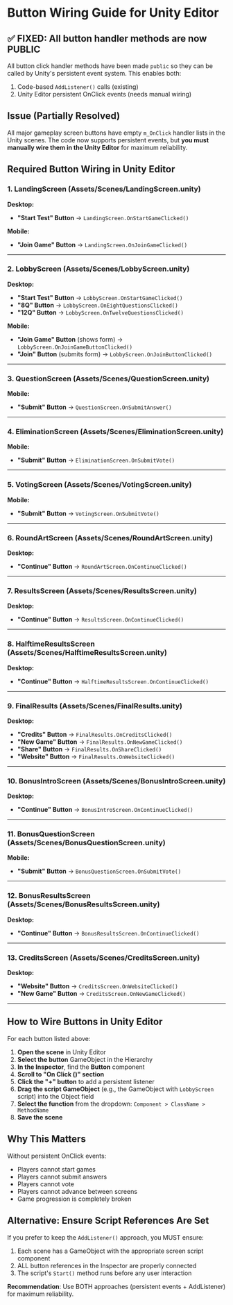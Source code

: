 # Button Wiring Guide for Unity Editor

## ✅ FIXED: All button handler methods are now PUBLIC

All button click handler methods have been made `public` so they can be called by Unity's persistent event system. This enables both:
1. Code-based `AddListener()` calls (existing)
2. Unity Editor persistent OnClick events (needs manual wiring)

## Issue (Partially Resolved)
All major gameplay screen buttons have empty `m_OnClick` handler lists in the Unity scenes. The code now supports persistent events, but **you must manually wire them in the Unity Editor** for maximum reliability.

## Required Button Wiring in Unity Editor

### 1. LandingScreen (Assets/Scenes/LandingScreen.unity)

**Desktop:**
- **"Start Test" Button** → `LandingScreen.OnStartGameClicked()`

**Mobile:**
- **"Join Game" Button** → `LandingScreen.OnJoinGameClicked()`

---

### 2. LobbyScreen (Assets/Scenes/LobbyScreen.unity)

**Desktop:**
- **"Start Test" Button** → `LobbyScreen.OnStartGameClicked()`
- **"8Q" Button** → `LobbyScreen.OnEightQuestionsClicked()`
- **"12Q" Button** → `LobbyScreen.OnTwelveQuestionsClicked()`

**Mobile:**
- **"Join Game" Button** (shows form) → `LobbyScreen.OnJoinGameButtonClicked()`
- **"Join" Button** (submits form) → `LobbyScreen.OnJoinButtonClicked()`

---

### 3. QuestionScreen (Assets/Scenes/QuestionScreen.unity)

**Mobile:**
- **"Submit" Button** → `QuestionScreen.OnSubmitAnswer()`

---

### 4. EliminationScreen (Assets/Scenes/EliminationScreen.unity)

**Mobile:**
- **"Submit" Button** → `EliminationScreen.OnSubmitVote()`

---

### 5. VotingScreen (Assets/Scenes/VotingScreen.unity)

**Mobile:**
- **"Submit" Button** → `VotingScreen.OnSubmitVote()`

---

### 6. RoundArtScreen (Assets/Scenes/RoundArtScreen.unity)

**Desktop:**
- **"Continue" Button** → `RoundArtScreen.OnContinueClicked()`

---

### 7. ResultsScreen (Assets/Scenes/ResultsScreen.unity)

**Desktop:**
- **"Continue" Button** → `ResultsScreen.OnContinueClicked()`

---

### 8. HalftimeResultsScreen (Assets/Scenes/HalftimeResultsScreen.unity)

**Desktop:**
- **"Continue" Button** → `HalftimeResultsScreen.OnContinueClicked()`

---

### 9. FinalResults (Assets/Scenes/FinalResults.unity)

**Desktop:**
- **"Credits" Button** → `FinalResults.OnCreditsClicked()`
- **"New Game" Button** → `FinalResults.OnNewGameClicked()`
- **"Share" Button** → `FinalResults.OnShareClicked()`
- **"Website" Button** → `FinalResults.OnWebsiteClicked()`

---

### 10. BonusIntroScreen (Assets/Scenes/BonusIntroScreen.unity)

**Desktop:**
- **"Continue" Button** → `BonusIntroScreen.OnContinueClicked()`

---

### 11. BonusQuestionScreen (Assets/Scenes/BonusQuestionScreen.unity)

**Mobile:**
- **"Submit" Button** → `BonusQuestionScreen.OnSubmitVote()`

---

### 12. BonusResultsScreen (Assets/Scenes/BonusResultsScreen.unity)

**Desktop:**
- **"Continue" Button** → `BonusResultsScreen.OnContinueClicked()`

---

### 13. CreditsScreen (Assets/Scenes/CreditsScreen.unity)

**Desktop:**
- **"Website" Button** → `CreditsScreen.OnWebsiteClicked()`
- **"New Game" Button** → `CreditsScreen.OnNewGameClicked()`

---

## How to Wire Buttons in Unity Editor

For each button listed above:

1. **Open the scene** in Unity Editor
2. **Select the button** GameObject in the Hierarchy
3. **In the Inspector**, find the **Button** component
4. **Scroll to "On Click ()" section**
5. **Click the "+" button** to add a persistent listener
6. **Drag the script GameObject** (e.g., the GameObject with `LobbyScreen` script) into the Object field
7. **Select the function** from the dropdown: `Component > ClassName > MethodName`
8. **Save the scene**

## Why This Matters

Without persistent OnClick events:
- Players cannot start games
- Players cannot submit answers
- Players cannot vote
- Players cannot advance between screens
- Game progression is completely broken

## Alternative: Ensure Script References Are Set

If you prefer to keep the `AddListener()` approach, you MUST ensure:
1. Each scene has a GameObject with the appropriate screen script component
2. ALL button references in the Inspector are properly connected
3. The script's `Start()` method runs before any user interaction

**Recommendation**: Use BOTH approaches (persistent events + AddListener) for maximum reliability.
